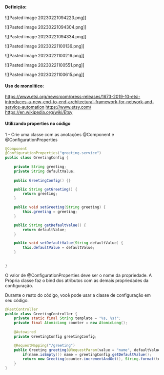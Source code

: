 #### Definição:
![[Pasted image 20230221094223.png]]

![[Pasted image 20230221094304.png]]

![[Pasted image 20230221094334.png]]

![[Pasted image 20230221100136.png]]

![[Pasted image 20230221100216.png]]

![[Pasted image 20230221100551.png]]

![[Pasted image 20230221100615.png]]

#### Uso de monolitico:
https://www.etsi.org/newsroom/press-releases/1673-2019-10-etsi-introduces-a-new-end-to-end-architectural-framework-for-network-and-service-automation
https://www.etsy.com/
https://en.wikipedia.org/wiki/Etsy

#### Utilizando properties no código
1 - Crie uma classe com as anotações @Component e @ConfigurationProperties
```java
@Component
@ConfigurationProperties("greeting-service")
public class GreetingConfig {
	
	private String greeting;
	private String defaultValue;
	
	public GreetingConfig() {}

	public String getGreeting() {
		return greeting;
	}

	public void setGreeting(String greeting) {
		this.greeting = greeting;
	}

	public String getDefaultValue() {
		return defaultValue;
	}

	public void setDefaultValue(String defaultValue) {
		this.defaultValue = defaultValue;
	}
	
	
}
```

O valor de @ConfigurationProperties deve ser o nome da propriedade. A Própria classe faz o bind dos atributos com as demais propriedades da configuração.

Durante o resto do código, você pode usar a classe de configuração em seu código.

```java
@RestController
public class GreetingController {
    private static final String template = "%s, %s!";
    private final AtomicLong counter = new AtomicLong();
    
    @Autowired
    private GreetingConfig greetingConfig;

    @RequestMapping("/greeting")
    public Greeting greeting(@RequestParam(value = "name", defaultValue = "") String name){
    	if(name.isEmpty()) name = greetingConfig.getDefaultValue();
        return new Greeting(counter.incrementAndGet(), String.format(template, greetingConfig.getGreeting(), name));
    }
}
```
